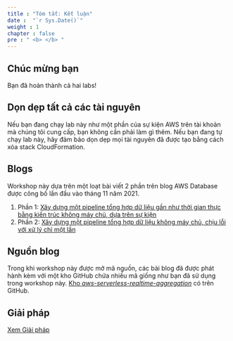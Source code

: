 ```yaml
---
title : "Tóm tắt: Kết luận"
date :  "`r Sys.Date()`" 
weight : 1
chapter : false
pre : " <b> </b> "
---
```


## Chúc mừng bạn
Bạn đã hoàn thành cả hai labs!
## Dọn dẹp tất cả các tài nguyên
Nếu bạn đang chạy lab này như một phần của sự kiện AWS trên tài khoản mà chúng tôi cung cấp, bạn không cần phải làm gì thêm. Nếu bạn đang tự chạy lab này, hãy đảm bảo dọn dẹp mọi tài nguyên đã được tạo bằng cách xóa stack CloudFormation.

## Blogs

Workshop này dựa trên một loạt bài viết 2 phần trên blog AWS Database được công bố lần đầu vào tháng 11 năm 2021.

1. Phần 1: [Xây dựng một pipeline tổng hợp dữ liệu gần như thời gian thực bằng kiến trúc không máy chủ, dựa trên sự kiện](https://aws.amazon.com/blogs/database/build-a-near-real-time-data-aggregation-pipeline-using-a-serverless-event-driven-architecture/)
2. Phần 2: [Xây dựng một pipeline tổng hợp dữ liệu không máy chủ, chịu lỗi với xử lý chỉ một lần](https://aws.amazon.com/blogs/database/build-a-fault-tolerant-serverless-data-aggregation-pipeline-with-exactly-once-processing/)

## Nguồn blog

Trong khi workshop này được mở mã nguồn, các bài blog đã được phát hành kèm với một kho GitHub chứa nhiều mã giống như bạn đã sử dụng trong workshop này. [Kho _aws-serverless-realtime-aggregation_](https://github.com/aws-samples/aws-serverless-realtime-aggregation) có trên GitHub.

## Giải pháp

[Xem Giải pháp](https://catalog.workshops.aws/dynamodb-labs/en-US/event-driven-architecture/ex4summary/step1)